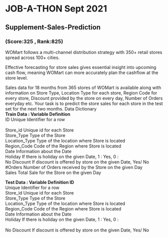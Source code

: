 # JOB-A-THON Sept 2021

## Supplement-Sales-Prediction
### (Score:325 , Rank:825)
WOMart follows a multi-channel distribution strategy with 350+ retail stores spread across 100+ cities.

Effective forecasting for store sales gives essential insight into upcoming cash flow, meaning WOMart can more accurately plan the cashflow at the store level.

Sales data for 18 months from 365 stores of WOMart is available along with information on Store Type, Location Type for each store, Region Code for every store, Discount provided by the store on every day, Number of Orders everyday etc. Your task is to predict the store sales for each store in the test set for the next two months. 
Data Dictionary <br /> 
**Train Data : Variable Definition** <br /> 
ID Unique Identifier for a row<br />  
Store_id Unique id for each Store <br /> 
Store_Type Type of the Store <br /> 
Location_Type Type of the location where Store is located <br /> 
Region_Code Code of the Region where Store is located <br /> 
Date Information about the Date <br /> 
Holiday If there is holiday on the given Date, 1 : Yes, 0 : <br /> 
No Discount If discount is offered by store on the given Date, Yes/ No <br /> 
#Orders Number of Orders received by the Store on the given Day <br /> 
Sales Total Sale for the Store on the given Day<br /> 

**Test Data : Variable Definition ID** <br /> 
Unique Identifier for a row <br /> 
Store_id Unique id for each Store <br /> 
Store_Type Type of the Store <br /> 
Location_Type Type of the location where Store is located <br /> 
Region_Code Code of the Region where Store is located <br /> 
Date Information about the Date <br /> 
Holiday If there is holiday on the given Date, 1 : Yes, 0 :<br />  
No Discount If discount is offered by store on the given Date, Yes/ No<br /> 

